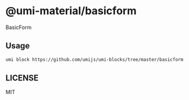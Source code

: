 # @umi-material/basicform

BasicForm

## Usage

```sh
umi block https://github.com/umijs/umi-blocks/tree/master/basicform
```

## LICENSE

MIT
